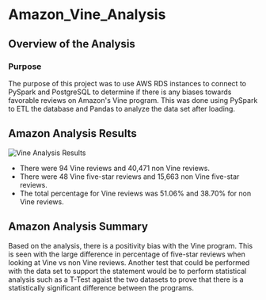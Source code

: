 # Amazon_Vine_Analysis

## Overview of the Analysis
  
### Purpose
  The purpose of this project was to use AWS RDS instances to connect to PySpark and PostgreSQL to determine if there is any biases towards favorable reviews on Amazon's Vine program.  This was done using PySpark to ETL the database and Pandas to analyze the data set after loading.
## Amazon Analysis Results
![Vine Analysis Results](https://user-images.githubusercontent.com/46801182/192920042-9153c98a-7f32-491e-bb60-bcae1aede49e.png)
- There were 94 Vine reviews and 40,471 non Vine reviews.
- There were 48 Vine five-star reviews and 15,663 non Vine five-star reviews.
- The total percentage for Vine reviews was 51.06% and 38.70% for non Vine reviews.

## Amazon Analysis Summary
  Based on the analysis, there is a positivity bias with the Vine program. This is seen with the large difference in percentage of five-star reviews when looking at Vine vs non Vine reviews. Another test that could be performed with the data set to support the statement would be to perform statistical analysis such as a T-Test agaist the two datasets to prove that there is a statistically significant difference between the programs.
